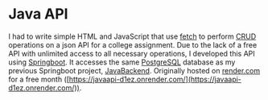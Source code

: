 # Java API

I had to write simple HTML and JavaScript that use [fetch](https://developer.mozilla.org/en-US/docs/Web/API/Fetch_API/Using_Fetch) to perform [CRUD](https://en.wikipedia.org/wiki/Create,_read,_update_and_delete) operations on a json API for a college assignment. Due to the lack of a free API with unlimited access to all necessary operations, I developed this API using [Springboot](https://spring.io/projects/spring-boot).
It accesses the same [PostgreSQL](https://www.postgresql.org/) database as my previous Springboot project, [JavaBackend](https://github.com/edu9988/JavaBackend/). Originally hosted on [render.com](https://render.com/) for a free month ([https://javaapi-d1ez.onrender.com/](https://javaapi-d1ez.onrender.com/)).
